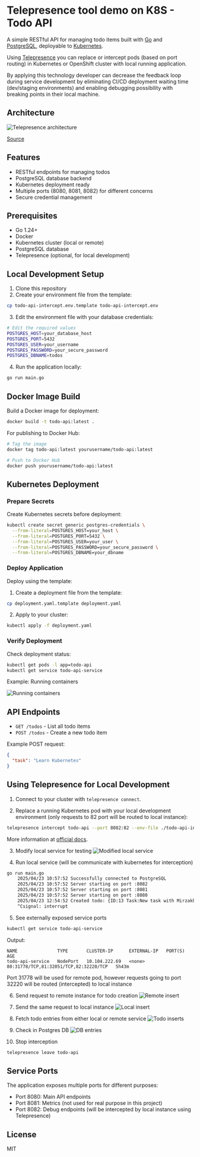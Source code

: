 # Telepresence tool demo on K8S - Todo API

A simple RESTful API for managing todo items built with [Go](https://go.dev/) and [PostgreSQL](https://www.postgresql.org/), deployable to [Kubernetes](https://kubernetes.io/).

Using [Telepresence](https://telepresence.io/) you can replace or intercept pods (based on port routing) in Kubernetes or OpenShift cluster with local running application.

By applying this technology developer can decrease the feedback loop during service development by eliminating CI/CD deployment waiting time (dev/staging environments) and enabling debugging possibility with breaking points in their local machine.

## Architecture

![Telepresence architecture](images/architecture.svg)

[Source](https://telepresence.io/docs/reference/architecture)

## Features

- RESTful endpoints for managing todos
- PostgreSQL database backend
- Kubernetes deployment ready
- Multiple ports (8080, 8081, 8082) for different concerns
- Secure credential management

## Prerequisites

- Go 1.24+
- Docker
- Kubernetes cluster (local or remote)
- PostgreSQL database
- Telepresence (optional, for local development)

## Local Development Setup

1. Clone this repository
2. Create your environment file from the template:
```bash
cp todo-api-intercept.env.template todo-api-intercept.env
```

3. Edit the environment file with your database credentials:
```bash
# Edit the required values
POSTGRES_HOST=your_database_host
POSTGRES_PORT=5432
POSTGRES_USER=your_username
POSTGRES_PASSWORD=your_secure_password
POSTGRES_DBNAME=todos
```

4. Run the application locally:
```bash
go run main.go
```

## Docker Image Build

Build a Docker image for deployment:

```bash
docker build -t todo-api:latest .
```

For publishing to Docker Hub:

```bash
# Tag the image
docker tag todo-api:latest yourusername/todo-api:latest

# Push to Docker Hub
docker push yourusername/todo-api:latest
```

## Kubernetes Deployment

### Prepare Secrets

Create Kubernetes secrets before deployment:

```bash
kubectl create secret generic postgres-credentials \
  --from-literal=POSTGRES_HOST=your_host \
  --from-literal=POSTGRES_PORT=5432 \
  --from-literal=POSTGRES_USER=your_user \
  --from-literal=POSTGRES_PASSWORD=your_secure_password \
  --from-literal=POSTGRES_DBNAME=your_dbname
```

### Deploy Application

Deploy using the template:

1. Create a deployment file from the template:
```bash
cp deployment.yaml.template deployment.yaml
```

2. Apply to your cluster:
```bash
kubectl apply -f deployment.yaml
```

### Verify Deployment

Check deployment status:

```bash
kubectl get pods -l app=todo-api
kubectl get service todo-api-service
```

Example: Running containers

![Running containers](images/running_containers.png)

## API Endpoints

- `GET /todos` - List all todo items
- `POST /todos` - Create a new todo item

Example POST request:
```json
{
  "task": "Learn Kubernetes"
}
```

## Using Telepresence for Local Development

1. Connect to your cluster with `telepresence connect`.

2. Replace a running Kubernetes pod with your local development environment (only requests to 82 port will be routed to local instance):
```bash
telepresence intercept todo-api --port 8082:82 --env-file ./todo-api-intercept.env --replace
```
More information at [official docs](https://telepresence.io/docs/howtos/engage#intercept-your-application).

3. Modify local service for testing
![Modified local service](images/modified_source.png)

4. Run local service (will be communicate with kubernetes for interception)
```bash
go run main.go
    2025/04/23 10:57:52 Successfully connected to PostgreSQL
    2025/04/23 10:57:52 Server starting on port :8082
    2025/04/23 10:57:52 Server starting on port :8081
    2025/04/23 10:57:52 Server starting on port :8080
    2025/04/23 12:54:52 Created todo: {ID:13 Task:New task with Mirzakhan Completed:false}
    ^Csignal: interrupt
```

5. See externally exposed service ports
```bash
kubectl get service todo-api-service
```
Output:
```log
NAME               TYPE       CLUSTER-IP      EXTERNAL-IP   PORT(S)                                  AGE
todo-api-service   NodePort   10.104.222.69   <none>        80:31778/TCP,81:32051/TCP,82:32220/TCP   5h43m
```
Port 31778 will be used for remote pod, however requests going to port 32220 will be routed (intercepted) to local instance

6. Send request to remote instance for todo creation
![Remote insert](images/post_request_to_remote.png)

7. Send the same request to local instance
![Local insert](images/post_request_to_local.png)

8. Fetch todo entries from either local or remote service
![Todo inserts](images/todo_inserts.png)

9. Check in Postgres DB
![DB entries](images/db_entries.png)

10. Stop interception
```bash
telepresence leave todo-api
```

## Service Ports

The application exposes multiple ports for different purposes:

- Port 8080: Main API endpoints
- Port 8081: Metrics (not used for real purpose in this project)
- Port 8082: Debug endpoints (will be intercepted by local instance using Telepresence)

## License

MIT